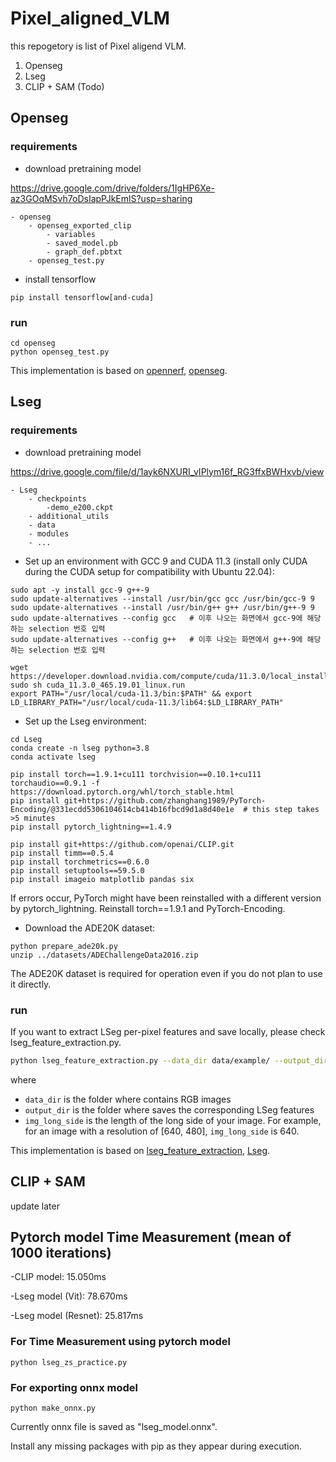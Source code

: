 # Pixel_aligned_VLM

this repogetory is list of Pixel aligend VLM.

1. Openseg
2. Lseg
3. CLIP + SAM (Todo)

## Openseg

### requirements

- download pretraining model

https://drive.google.com/drive/folders/1IgHP6Xe-az3GOqMSvh7oDsIapPJkEmlS?usp=sharing

```
- openseg
    - openseg_exported_clip
        - variables
        - saved_model.pb
        - graph_def.pbtxt
    - openseg_test.py
```

- install tensorflow
```
pip install tensorflow[and-cuda]
```
### run
```
cd openseg
python openseg_test.py
```


This implementation is based on [opennerf](https://github.com/opennerf/opennerf), [openseg](https://github.com/tensorflow/tpu/tree/c3186a4386eb090f8f13bb07cd4bae0b149b4e01/models/official/detection/projects/openseg).


## Lseg

### requirements


- download pretraining model

https://drive.google.com/file/d/1ayk6NXURI_vIPlym16f_RG3ffxBWHxvb/view

```
- Lseg
    - checkpoints
        -demo_e200.ckpt
    - additional_utils
    - data
    - modules
    - ...
```


- Set up an environment with GCC 9 and CUDA 11.3 (install only CUDA during the CUDA setup for compatibility with Ubuntu 22.04):
```
sudo apt -y install gcc-9 g++-9
sudo update-alternatives --install /usr/bin/gcc gcc /usr/bin/gcc-9 9
sudo update-alternatives --install /usr/bin/g++ g++ /usr/bin/g++-9 9
sudo update-alternatives --config gcc   # 이후 나오는 화면에서 gcc-9에 해당하는 selection 번호 입력
sudo update-alternatives --config g++   # 이후 나오는 화면에서 g++-9에 해당하는 selection 번호 입력
```
```
wget https://developer.download.nvidia.com/compute/cuda/11.3.0/local_installers/cuda_11.3.0_465.19.01_linux.run
sudo sh cuda_11.3.0_465.19.01_linux.run
export PATH="/usr/local/cuda-11.3/bin:$PATH" && export LD_LIBRARY_PATH="/usr/local/cuda-11.3/lib64:$LD_LIBRARY_PATH"
```
- Set up the Lseg environment:
```
cd Lseg
conda create -n lseg python=3.8
conda activate lseg

pip install torch==1.9.1+cu111 torchvision==0.10.1+cu111 torchaudio==0.9.1 -f https://download.pytorch.org/whl/torch_stable.html
pip install git+https://github.com/zhanghang1989/PyTorch-Encoding/@331ecdd5306104614cb414b16fbcd9d1a8d40e1e  # this step takes >5 minutes
pip install pytorch_lightning==1.4.9

pip install git+https://github.com/openai/CLIP.git
pip install timm==0.5.4
pip install torchmetrics==0.6.0
pip install setuptools==59.5.0
pip install imageio matplotlib pandas six
```
If errors occur, PyTorch might have been reinstalled with a different version by pytorch_lightning. Reinstall torch==1.9.1 and PyTorch-Encoding.

- Download the ADE20K dataset:
```
python prepare_ade20k.py
unzip ../datasets/ADEChallengeData2016.zip
```
The ADE20K dataset is required for operation even if you do not plan to use it directly.


### run
If you want to extract LSeg per-pixel features and save locally, please check lseg_feature_extraction.py.

```bash
python lseg_feature_extraction.py --data_dir data/example/ --output_dir data/example_output/ --img_long_side 320
```
where 
- `data_dir` is the folder where contains RGB images
- `output_dir` is the folder where saves the corresponding LSeg features
- `img_long_side` is the length of the long side of your image. For example, for an image with a resolution of [640, 480], `img_long_side` is 640.

This implementation is based on [lseg_feature_extraction](https://github.com/pengsongyou/lseg_feature_extraction/tree/master), [Lseg](https://github.com/isl-org/lang-seg).


## CLIP + SAM

update later


## Pytorch model Time Measurement (mean of 1000 iterations)

-CLIP model: 15.050ms

-Lseg model (Vit): 78.670ms

-Lseg model (Resnet): 25.817ms

### For Time Measurement using pytorch model
```
python lseg_zs_practice.py
```
### For exporting onnx model
```
python make_onnx.py
```
Currently onnx file is saved as "lseg_model.onnx".

Install any missing packages with pip as they appear during execution.
